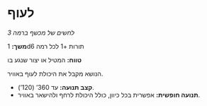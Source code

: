 # לעוף

*לחשים של מכשף ברמה 3*

**משך:** 1d6 תורות +1 לכל רמה

**טווח:** המטיל או יצור שנגע בו

הנושא מקבל את היכולת לעוף באוויר.

- **קצב תנועה:** עד 360’ (120’).
- **תנועה חופשית:** אפשרית בכל כיוון, כולל היכולת לרחף ולהישאר באוויר.